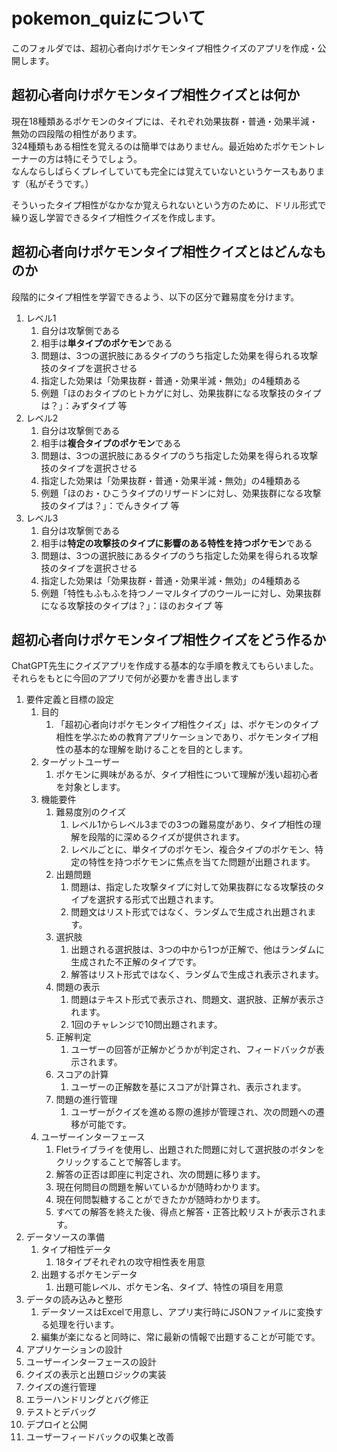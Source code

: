 # pokemon_quizについて
このフォルダでは、超初心者向けポケモンタイプ相性クイズのアプリを作成・公開します。

## 超初心者向けポケモンタイプ相性クイズとは何か
現在18種類あるポケモンのタイプには、それぞれ効果抜群・普通・効果半減・無効の四段階の相性があります。  
324種類もある相性を覚えるのは簡単ではありません。最近始めたポケモントレーナーの方は特にそうでしょう。  
なんならしばらくプレイしていても完全には覚えていないというケースもあります（私がそうです。）  

そういったタイプ相性がなかなか覚えられないという方のために、ドリル形式で繰り返し学習できるタイプ相性クイズを作成します。

## 超初心者向けポケモンタイプ相性クイズとはどんなものか
段階的にタイプ相性を学習できるよう、以下の区分で難易度を分けます。

1. レベル1
   1. 自分は攻撃側である
   2. 相手は**単タイプのポケモン**である
   3. 問題は、3つの選択肢にあるタイプのうち指定した効果を得られる攻撃技のタイプを選択させる
   4. 指定した効果は「効果抜群・普通・効果半減・無効」の4種類ある
   5. 例題「ほのおタイプのヒトカゲに対し、効果抜群になる攻撃技のタイプは？」：みずタイプ 等
2. レベル2
   1. 自分は攻撃側である
   2. 相手は**複合タイプのポケモン**である
   3. 問題は、3つの選択肢にあるタイプのうち指定した効果を得られる攻撃技のタイプを選択させる
   4. 指定した効果は「効果抜群・普通・効果半減・無効」の4種類ある
   5. 例題「ほのお・ひこうタイプのリザードンに対し、効果抜群になる攻撃技のタイプは？」：でんきタイプ 等
3. レベル3
   1. 自分は攻撃側である
   2. 相手は**特定の攻撃技のタイプに影響のある特性を持つポケモン**である
   3. 問題は、3つの選択肢にあるタイプのうち指定した効果を得られる攻撃技のタイプを選択させる
   4. 指定した効果は「効果抜群・普通・効果半減・無効」の4種類ある
   5. 例題「特性もふもふを持つノーマルタイプのウールーに対し、効果抜群になる攻撃技のタイプは？」：ほのおタイプ 等


## 超初心者向けポケモンタイプ相性クイズをどう作るか

ChatGPT先生にクイズアプリを作成する基本的な手順を教えてもらいました。
それらをもとに今回のアプリで何が必要かを書き出します

1. 要件定義と目標の設定
   1. 目的
      1. 「超初心者向けポケモンタイプ相性クイズ」は、ポケモンのタイプ相性を学ぶための教育アプリケーションであり、ポケモンタイプ相性の基本的な理解を助けることを目的とします。
   2. ターゲットユーザー
      1. ポケモンに興味があるが、タイプ相性について理解が浅い超初心者を対象とします。
   3. 機能要件
      1. 難易度別のクイズ
         1. レベル1からレベル3までの3つの難易度があり、タイプ相性の理解を段階的に深めるクイズが提供されます。
         2. レベルごとに、単タイプのポケモン、複合タイプのポケモン、特定の特性を持つポケモンに焦点を当てた問題が出題されます。
      2. 出題問題
         1. 問題は、指定した攻撃タイプに対して効果抜群になる攻撃技のタイプを選択する形式で出題されます。
         2. 問題文はリスト形式ではなく、ランダムで生成され出題されます。
      3. 選択肢
         1. 出題される選択肢は、3つの中から1つが正解で、他はランダムに生成された不正解のタイプです。
         2. 解答はリスト形式ではなく、ランダムで生成され表示されます。
      4. 問題の表示
         1. 問題はテキスト形式で表示され、問題文、選択肢、正解が表示されます。
         2. 1回のチャレンジで10問出題されます。
      5. 正解判定
         1. ユーザーの回答が正解かどうかが判定され、フィードバックが表示されます。
      6. スコアの計算
         1. ユーザーの正解数を基にスコアが計算され、表示されます。
      7. 問題の進行管理
         1. ユーザーがクイズを進める際の進捗が管理され、次の問題への遷移が可能です。
   4. ユーザーインターフェース
      1. Fletライブライを使用し、出題された問題に対して選択肢のボタンをクリックすることで解答します。
      2. 解答の正否は即座に判定され、次の問題に移ります。
      3. 現在何問目の問題を解いているかが随時わかります。
      4. 現在何問製糖することができたかが随時わかります。
      5. すべての解答を終えた後、得点と解答・正答比較リストが表示されます。
2. データソースの準備
   1. タイプ相性データ
      1. 18タイプそれぞれの攻守相性表を用意
   2. 出題するポケモンデータ
      1. 出題可能レベル、ポケモン名、タイプ、特性の項目を用意
3. データの読み込みと整形
   1. データソースはExcelで用意し、アプリ実行時にJSONファイルに変換する処理を行います。
   2. 編集が楽になると同時に、常に最新の情報で出題することが可能です。
4. アプリケーションの設計
5. ユーザーインターフェースの設計
6. クイズの表示と出題ロジックの実装
7. クイズの進行管理
8. エラーハンドリングとバグ修正
9.  テストとデバッグ
10. デプロイと公開
11. ユーザーフィードバックの収集と改善
